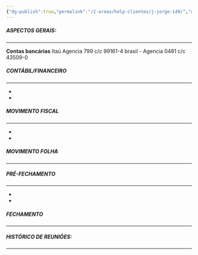 ```yaml
---
{"dg-publish":true,"permalink":"/2-areas/help-clientes/j-jorge-149/","dgPassFrontmatter":true,"created":"2025-10-13T14:25:09.401-03:00","updated":"2025-10-13T14:32:19.850-03:00"}
---
```


##### **ASPECTOS GERAIS:**
___

**Contas bancárias**
Itaú Agencia 799 c/c 99161-4
brasil - Agencia 0481 c/c 43509-0





##### **CONTÁBIL/FINANCEIRO**
___
 - 
 - 


##### **MOVIMENTO FISCAL**
____

 - 
 - 



##### **MOVIMENTO FOLHA**
____




##### **PRÉ-FECHAMENTO**
___

 - 
 - 



##### **FECHAMENTO**
___










##### **HISTÓRICO DE REUNIÕES:**
___

